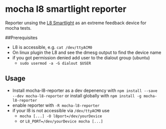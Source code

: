 # mocha l8 smartlight reporter


Reporter unsing the [L8 Smartlight](http://l8smartlight.com/) as an extreme feedback device for mocha tests.

##Prerequisites

- L8 is accessible, e.g. ```cat /dev/ttyACM0```
- On linux plugin the L8 and see the dmesg output to find the device name
- if you got permission denied add user to the dialout group (ubuntu)
    + ```sudo usermod -a -G dialout $USER```

## Usage

- Install mocha-l8-reporter as a dev depenency with ```npm install --save --dev mocha-l8-reporter``` or install globally with ```npm install -g mocha-l8-reporter```
- enable reporter with ```-R mocha-l8-reporter```
- if your l8 is not accessible via ```/dev/ttyACM0``` use
    + ```mocha [...] -O l8port=/dev/yourDevice```
    + or ```L8_PORT=/dev/yourDevice mocha [...]```

